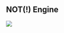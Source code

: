<h2>NOT(!) Engine</h2>
<img src = "https://github.com/Sam-1210/Not-Engine-Tmp/blob/Testing/Assets/Materials/Textures/Logo.png" align = "middle">
